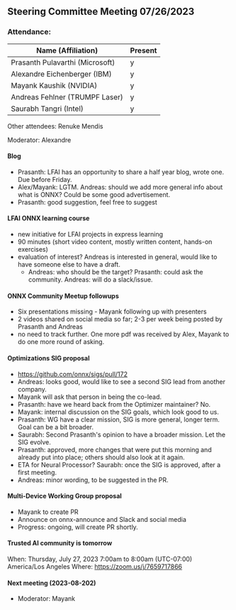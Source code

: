 ## Steering Committee Meeting 07/26/2023

### Attendance:

| Name (Affiliation)              | Present  |
| ------------------------------- | -------- |
| Prasanth Pulavarthi (Microsoft) | y  |
| Alexandre Eichenberger (IBM)    | y |
| Mayank Kaushik (NVIDIA)         | y |
| Andreas Fehlner (TRUMPF Laser)  | y |
| Saurabh Tangri (Intel)          | y |

Other attendees: Renuke Mendis

Moderator: Alexandre

#### Blog
  - Prasanth: LFAI has an opportunity to share a half year blog, wrote one. Due before Friday.
  - Alex/Mayank: LGTM. Andreas: should we add more general info about what is ONNX? Could be some good advertisement.
  - Prasanth: good suggestion, feel free to suggest

#### LFAI ONNX learning course
 - new initiative for LFAI projects in express learning
 - 90 minutes (short video content, mostly written content, hands-on exercises)
 - evaluation of interest? Andreas is interested in general, would like to have someone else to have a draft.
   - Andreas: who should be the target? Prasanth: could ask the community. Andreas: will do a slack/issue. 

#### ONNX Community Meetup followups
 - Six presentations missing - Mayank following up with presenters
 - 2 videos shared on social media so far; 2-3 per week being posted by Prasanth and Andreas
 - no need to track further. One more pdf was received by Alex, Mayank to do one more round of asking. 

#### Optimizations SIG proposal
 - https://github.com/onnx/sigs/pull/172
 - Andreas: looks good, would like to see a second SIG lead from another company.
 - Mayank will ask that person in being the co-lead.
 - Prasanth: have we heard back from the Optimizer maintainer? No.
 - Mayank: internal discussion on the SIG goals, which look good to us.
 - Prasanth: WG have a clear mission, SIG is more general, longer term. Goal can be a bit broader.
 - Saurabh: Second Prasanth's opinion to have a broader mission. Let the SIG evolve.
 - Prasanth: approved, more changes that were put this morning and already put into place; others should also look at it again.
 - ETA for Neural Processor? Saurabh: once the SIG is approved, after a first meeting.
 - Andreas: minor wording, to be suggested in the PR.

#### Multi-Device Working Group proposal
 - Mayank to create PR
 - Announce on onnx-announce and Slack and social media
 - Progress: ongoing, will create PR shortly.

#### Trusted AI community is tomorrow
When: Thursday, July 27, 2023 7:00am to 8:00am (UTC-07:00) America/Los Angeles Where: https://zoom.us/j/7659717866

#### Next meeting (2023-08-202)
  - Moderator: Mayank


